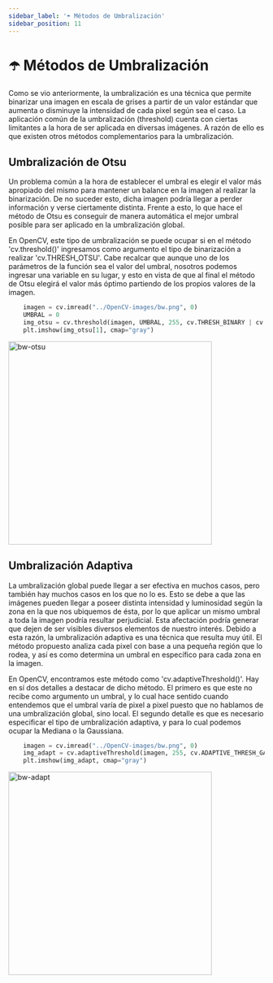 ```yaml
---
sidebar_label: '☂️ Métodos de Umbralización'
sidebar_position: 11
---
```


# ☂️ Métodos de Umbralización

Como se vio anteriormente, la umbralización es una técnica que permite binarizar una imagen en escala de grises a partir de un valor estándar que aumenta o disminuye la intensidad de cada pixel según sea el caso. La aplicación común de la umbralización (threshold) cuenta con ciertas limitantes a la hora de ser aplicada en diversas imágenes. A razón de ello es que existen otros métodos complementarios para la umbralización.

## Umbralización de Otsu

Un problema común a la hora de establecer el umbral es elegir el valor más apropiado del mismo para mantener un balance en la imagen al realizar la binarización. De no suceder esto, dicha imagen podría llegar a perder información y verse ciertamente distinta. Frente a esto, lo que hace el método de Otsu es conseguir de manera automática el mejor umbral posible para ser aplicado en la umbralización global.

En OpenCV, este tipo de umbralización se puede ocupar si en el método 'cv.threshold()' ingresamos como argumento el tipo de binarización a realizar 'cv.THRESH_OTSU'. Cabe recalcar que aunque uno de los parámetros de la función sea el valor del umbral, nosotros podemos ingresar una variable en su lugar, y esto en vista de que al final el método de Otsu elegirá el valor más óptimo partiendo de los propios valores de la imagen.

```python title="Ejemplo"
    imagen = cv.imread("../OpenCV-images/bw.png", 0)
    UMBRAL = 0
    img_otsu = cv.threshold(imagen, UMBRAL, 255, cv.THRESH_BINARY | cv.THRESH_OTSU)
    plt.imshow(img_otsu[1], cmap="gray")
```

<img src="/img/procesamiento-de-imagenes/imagenes/metodos-umbralizacion/bw-otsu.png" alt="bw-otsu" width="400"/>

## Umbralización Adaptiva

La umbralización global puede llegar a ser efectiva en muchos casos, pero también hay muchos casos en los que no lo es. Esto se debe a que las imágenes pueden llegar a poseer distinta intensidad y luminosidad según la zona en la que nos ubiquemos de ésta, por lo que aplicar un mismo umbral a toda la imagen podría resultar perjudicial. Esta afectación podría generar que dejen de ser visibles diversos elementos de nuestro interés. Debido a esta razón, la umbralización adaptiva es una técnica que resulta muy útil. El método propuesto analiza cada pixel con base a una pequeña región que lo rodea, y así es como determina un umbral en específico para cada zona en la imagen.

En OpenCV, encontramos este método como 'cv.adaptiveThreshold()'. Hay en sí dos detalles a destacar de dicho método. El primero es que este no recibe como argumento un umbral, y lo cual hace sentido cuando entendemos que el umbral varía de pixel a pixel puesto que no hablamos de una umbralización global, sino local. El segundo detalle es que es necesario especificar el tipo de umbralización adaptiva, y para lo cual podemos ocupar la Mediana o la Gaussiana.

```python title="Ejemplo"
    imagen = cv.imread("../OpenCV-images/bw.png", 0)
    img_adapt = cv.adaptiveThreshold(imagen, 255, cv.ADAPTIVE_THRESH_GAUSSIAN_C, cv.THRESH_BINARY, 11, 5)
    plt.imshow(img_adapt, cmap="gray")
```

<img src="/img/procesamiento-de-imagenes/imagenes/metodos-umbralizacion/bw-adapt.png" alt="bw-adapt" width="400"/>
